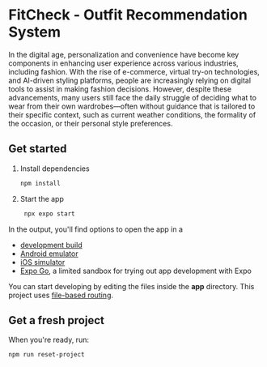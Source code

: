 # FitCheck - Outfit Recommendation System

In the digital age, personalization and convenience have become key components in enhancing user experience across various industries, including fashion. With the rise of e-commerce, virtual try-on technologies, and AI-driven styling platforms, people are increasingly relying on digital tools to assist in making fashion decisions. However, despite these advancements, many users still face the daily struggle of deciding what to wear from their own wardrobes—often without guidance that is tailored to their specific context, such as current weather conditions, the formality of the occasion, or their personal style preferences.

## Get started

1. Install dependencies

   ```bash
   npm install
   ```

2. Start the app

   ```bash
    npx expo start
   ```

In the output, you'll find options to open the app in a

- [development build](https://docs.expo.dev/develop/development-builds/introduction/)
- [Android emulator](https://docs.expo.dev/workflow/android-studio-emulator/)
- [iOS simulator](https://docs.expo.dev/workflow/ios-simulator/)
- [Expo Go](https://expo.dev/go), a limited sandbox for trying out app development with Expo

You can start developing by editing the files inside the **app** directory. This project uses [file-based routing](https://docs.expo.dev/router/introduction).

## Get a fresh project

When you're ready, run:

```bash
npm run reset-project
```
